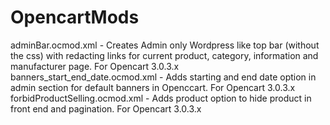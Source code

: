 # OpencartMods

adminBar.ocmod.xml - Creates Admin only Wordpress like top bar (without the css) with redacting links for current product, category, information and manufacturer page. For Opencart 3.0.3.x 
banners_start_end_date.ocmod.xml  - Adds starting and end date option in admin section for default banners in Openccart. For Opencart 3.0.3.x 
forbidProductSelling.ocmod.xml - Adds product option to hide product in front end and pagination. For Opencart 3.0.3.x 
